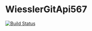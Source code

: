 # WiesslerGitApi567

[![Build Status](https://app.travis-ci.com/SWiessler/WiesslerGitApi567.svg?branch=main)](https://app.travis-ci.com/SWiessler/WiesslerGitApi567)